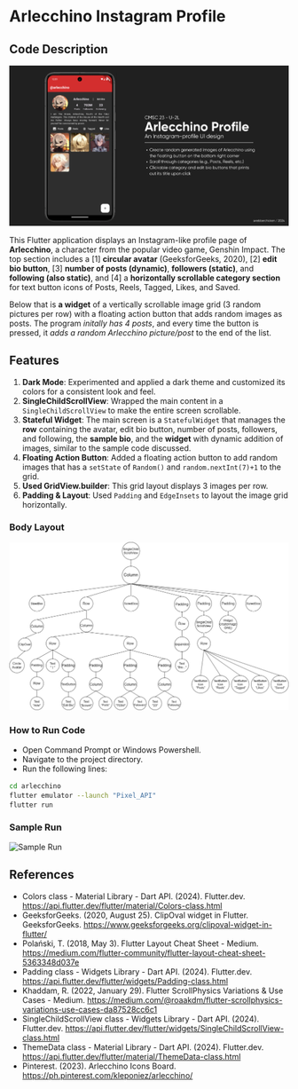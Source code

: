 # Arlecchino Instagram Profile

## Code Description

![Startup Screen](docs/startup.png)

This Flutter application displays an Instagram-like profile page of **Arlecchino**, a character from the popular video game, Genshin Impact. The top section includes a [1] **circular avatar** (GeeksforGeeks, 2020), [2] **edit bio button**, [3] **number of posts (dynamic)**, **followers (static)**, and **following (also static)**, and [4] a **horizontally scrollable category section** for text button icons of Posts, Reels, Tagged, Likes, and Saved. 

Below that is **a widget** of a vertically scrollable image grid (3 random pictures per row) with a floating action button that adds random images as posts. The program _initally has 4 posts_, and every time the button is pressed, it _adds a random Arlecchino picture/post_ to the end of the list.

## Features

1. **Dark Mode**: Experimented and applied a dark theme and customized its colors for a consistent look and feel.
2. **SingleChildScrollView**: Wrapped the main content in a `SingleChildScrollView` to make the entire screen scrollable.
3. **Stateful Widget**: The main screen is a `StatefulWidget` that manages the **row** containing the avatar, edit bio button, number of posts, followers, and following, the **sample bio**, and the **widget** with dynamic addition of images, similar to the sample code discussed.
4. **Floating Action Button**: Added a floating action button to add random images that has a `setState` of `Random()` and `random.nextInt(7)+1` to the grid.
5. **Used GridView.builder**: This grid layout displays 3 images per row.
6. **Padding & Layout**: Used `Padding` and `EdgeInsets` to layout the image grid horizontally.

### Body Layout
![Exercise 3 Layout](docs/exer3layout.png)

### How to Run Code
- Open Command Prompt or Windows Powershell.
- Navigate to the project directory.
- Run the following lines:
```sh
cd arlecchino
flutter emulator --launch "Pixel_API"
flutter run
```

### Sample Run
![Sample Run](docs/samplerun.gif)

## References

- Colors class - Material Library - Dart API. (2024). Flutter.dev. https://api.flutter.dev/flutter/material/Colors-class.html
- GeeksforGeeks. (2020, August 25). ClipOval widget in Flutter. GeeksforGeeks. https://www.geeksforgeeks.org/clipoval-widget-in-flutter/
- Polański, T. (2018, May 3). Flutter Layout Cheat Sheet - Medium. https://medium.com/flutter-community/flutter-layout-cheat-sheet-5363348d037e
- Padding class - Widgets Library - Dart API. (2024). Flutter.dev. https://api.flutter.dev/flutter/widgets/Padding-class.html
- Khaddam, R. (2022, January 29). Flutter ScrollPhysics Variations & Use Cases - Medium. https://medium.com/@roaakdm/flutter-scrollphysics-variations-use-cases-da87528cc6c1
- SingleChildScrollView class - Widgets Library - Dart API. (2024). Flutter.dev. https://api.flutter.dev/flutter/widgets/SingleChildScrollView-class.html
- ThemeData class - Material Library - Dart API. (2024). Flutter.dev. https://api.flutter.dev/flutter/material/ThemeData-class.html
- Pinterest. (2023). Arlecchino Icons Board. https://ph.pinterest.com/kleponiez/arlecchino/
